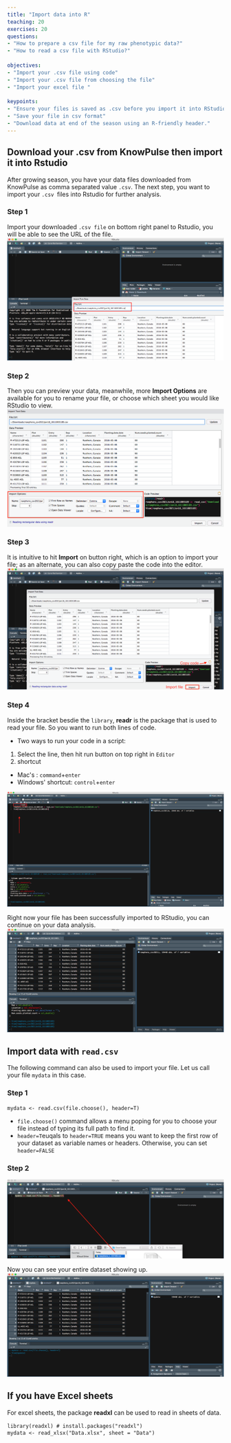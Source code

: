 ```yaml
---
title: "Import data into R"
teaching: 20
exercises: 20
questions:
- "How to prepare a csv file for my raw phenotypic data?"
- "How to read a csv file with RStudio?"

objectives:
- "Import your .csv file using code"
- "Import your .csv file from choosing the file"
- "Import your excel file "

keypoints:
- "Ensure your files is saved as .csv before you import it into RStudio ."
- "Save your file in csv format"
- "Download data at end of the season using an R-friendly header."
---
```

## Download your .csv from KnowPulse then import it into Rstudio
After growing season, you have your data files downloaded from KnowPulse as comma separated value `.csv`. The next step, you want to import your `.csv `files into Rstudio for further analysis. 


### Step 1
Import your downloaded `.csv file` on bottom right panel to Rstudio, you will be able to see the URL of the file. 
![Screenshot of main code listing](../fig/Import-data-1.png)

### Step 2
Then you can preview your data, meanwhile, more **Import Options** are available for you to rename your file, or choose which sheet you would like RStudio to view.
![Screenshot of main code listing](../fig/Import-data-2.png)


### Step 3
It is intuitive to hit **Import** on button right, which is an option to import your file; as an alternate, you can also copy paste the code into the editor. 
![Screenshot of main code listing](../fig/Import-data-3.png)

### Step 4
Inside the bracket besdie the `library`, **readr** is the package that is used to read your file. So you want to run both lines of code.

* Two ways to run your code in a script: 
1. Select the line, then hit run button on top right in `Editor` 
2. shortcut
* Mac's : `command`+`enter`
*  Windows' shortcut: `control`+`enter`
  
![Screenshot of main code listing](../fig/Import-data-4.png)

Right now your file has been successfully imported to RStudio, you can continue on your data analysis. 
![Screenshot of main code listing](../fig/Import-data-5.png)



## Import data with `read.csv`

The following command can also be used to import your file. Let us call your file `mydata` in this case. 

### Step 1
```
mydata <- read.csv(file.choose(), header=T)
```
* `file.choose()` command allows a menu poping for you to choose your file instead of typing its full path to find it.
* `header=T`euqals to `header=TRUE` means you want to keep the first row of your dataset as variable names or headers. Otherwise, you can set `header=FALSE`

### Step 2
![Screenshot of main code listing](../fig/Import-data-6.png)

Now you can see your entire dataset showing up. 
![Screenshot of main code listing](../fig/Import-data-7.png)




## If you have Excel sheets 

For excel sheets, the package **readxl** can be used to read in sheets of data.
```
library(readxl) # install.packages("readxl")
mydata <- read_xlsx("Data.xlsx", sheet = "Data")
```
